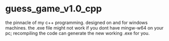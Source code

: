 # guess_game_v1.0_cpp

the pinnacle of my c++ programming.
designed on and for windows machines.
the .exe file might not work if you dont have mingw-w64 on your pc;
recompiling the code can generate the new working .exe for you.
